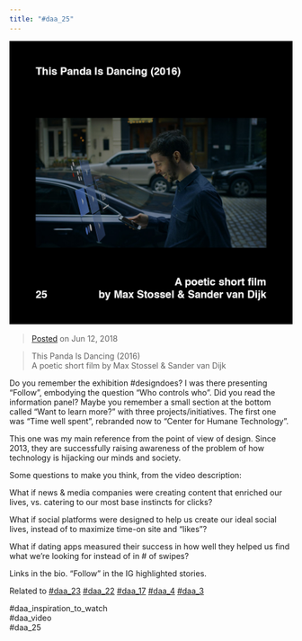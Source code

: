 ```yaml
---
title: "#daa_25"
---
```

![](../assets/201806122250.jpg)

>[Posted](202106221357) on Jun 12, 2018

>This Panda Is Dancing (2016)  
>A poetic short film  by Max Stossel & Sander van Dijk

Do you remember the exhibition #designdoes? I was there presenting “Follow”, embodying the question “Who controls who”. Did you read the information panel? Maybe you remember a small section at the bottom called “Want to learn more?” with three projects/initiatives. The first one was “Time well spent”, rebranded now to “Center for Humane Technology”.

This one was my main reference from the point of view of design. Since 2013, they are successfully raising awareness of the problem of how technology is hijacking our minds and society.

Some questions to make you think, from the video description:

What if news & media companies were creating content that enriched our lives, vs. catering to our most base instincts for clicks?

What if social platforms were designed to help us create our ideal social lives, instead of to maximize time-on site and “likes”?

What if dating apps measured their success in how well they helped us find what we’re looking for instead of in # of swipes?

Links in the bio. “Follow” in the IG highlighted stories.

Related to [#daa_23](201806062246) [#daa_22](201806062241) [#daa_17](201806032133) [#daa_4](201805232317) [#daa_3](201805231412)

#daa_inspiration_to_watch  
#daa_video  
#daa_25